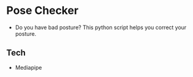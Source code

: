 # Pose Checker

- Do you have bad posture? This python script helps you correct your posture.

## Tech

- Mediapipe
